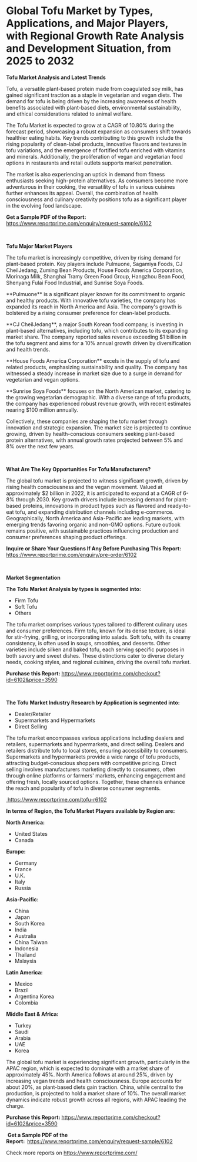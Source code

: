 <p><h1>Global Tofu Market by Types, Applications, and Major Players, with Regional Growth Rate Analysis and Development Situation, from 2025 to 2032</h1></p><p><strong>Tofu Market Analysis and Latest Trends</strong></p>
<p><p>Tofu, a versatile plant-based protein made from coagulated soy milk, has gained significant traction as a staple in vegetarian and vegan diets. The demand for tofu is being driven by the increasing awareness of health benefits associated with plant-based diets, environmental sustainability, and ethical considerations related to animal welfare. </p><p>The Tofu Market is expected to grow at a CAGR of 10.80% during the forecast period, showcasing a robust expansion as consumers shift towards healthier eating habits. Key trends contributing to this growth include the rising popularity of clean-label products, innovative flavors and textures in tofu variations, and the emergence of fortified tofu enriched with vitamins and minerals. Additionally, the proliferation of vegan and vegetarian food options in restaurants and retail outlets supports market penetration.</p><p>The market is also experiencing an uptick in demand from fitness enthusiasts seeking high-protein alternatives. As consumers become more adventurous in their cooking, the versatility of tofu in various cuisines further enhances its appeal. Overall, the combination of health consciousness and culinary creativity positions tofu as a significant player in the evolving food landscape.</p></p>
<p><strong>Get a Sample PDF of the Report:&nbsp;</strong> <a href="https://www.reportprime.com/enquiry/request-sample/6102?utm_campaign=2952&utm_medium=2&utm_source=Github&utm_content=ia&utm_term=19032025&utm_id=tofu">https://www.reportprime.com/enquiry/request-sample/6102</a></p>
<p>&nbsp;</p>
<p><strong>Tofu Major Market Players</strong></p>
<p><p>The tofu market is increasingly competitive, driven by rising demand for plant-based protein. Key players include Pulmuone, Sagamiya Foods, CJ CheilJedang, Zuming Bean Products, House Foods America Corporation, Morinaga Milk, Shanghai Tramy Green Food Group, Hangzhou Bean Food, Shenyang Fulai Food Industrial, and Sunrise Soya Foods. </p><p>**Pulmuone** is a significant player known for its commitment to organic and healthy products. With innovative tofu varieties, the company has expanded its reach in North America and Asia. The company's growth is bolstered by a rising consumer preference for clean-label products.</p><p>**CJ CheilJedang**, a major South Korean food company, is investing in plant-based alternatives, including tofu, which contributes to its expanding market share. The company reported sales revenue exceeding $1 billion in the tofu segment and aims for a 10% annual growth driven by diversification and health trends.</p><p>**House Foods America Corporation** excels in the supply of tofu and related products, emphasizing sustainability and quality. The company has witnessed a steady increase in market size due to a surge in demand for vegetarian and vegan options. </p><p>**Sunrise Soya Foods** focuses on the North American market, catering to the growing vegetarian demographic. With a diverse range of tofu products, the company has experienced robust revenue growth, with recent estimates nearing $100 million annually.</p><p>Collectively, these companies are shaping the tofu market through innovation and strategic expansion. The market size is projected to continue growing, driven by health-conscious consumers seeking plant-based protein alternatives, with annual growth rates projected between 5% and 8% over the next few years.</p></p>
<p>&nbsp;</p>
<p><strong>What Are The Key Opportunities For Tofu Manufacturers?</strong></p>
<p><p>The global tofu market is projected to witness significant growth, driven by rising health consciousness and the vegan movement. Valued at approximately $2 billion in 2022, it is anticipated to expand at a CAGR of 6-8% through 2030. Key growth drivers include increasing demand for plant-based proteins, innovations in product types such as flavored and ready-to-eat tofu, and expanding distribution channels including e-commerce. Geographically, North America and Asia-Pacific are leading markets, with emerging trends favoring organic and non-GMO options. Future outlook remains positive, with sustainable practices influencing production and consumer preferences shaping product offerings.</p></p>
<p><strong>Inquire or Share Your Questions If Any Before Purchasing This Report:</strong> <a href="https://www.reportprime.com/enquiry/pre-order/6102?utm_campaign=2952&utm_medium=2&utm_source=Github&utm_content=ia&utm_term=19032025&utm_id=tofu">https://www.reportprime.com/enquiry/pre-order/6102</a></p>
<p>&nbsp;</p>
<p><strong>Market Segmentation</strong></p>
<p><strong>The Tofu Market Analysis by types is segmented into:</strong></p>
<p><ul><li>Firm Tofu</li><li>Soft Tofu</li><li>Others</li></ul></p>
<p><p>The tofu market comprises various types tailored to different culinary uses and consumer preferences. Firm tofu, known for its dense texture, is ideal for stir-frying, grilling, or incorporating into salads. Soft tofu, with its creamy consistency, is often used in soups, smoothies, and desserts. Other varieties include silken and baked tofu, each serving specific purposes in both savory and sweet dishes. These distinctions cater to diverse dietary needs, cooking styles, and regional cuisines, driving the overall tofu market.</p></p>
<p><strong>Purchase this Report:&nbsp;</strong><a href="https://www.reportprime.com/checkout?id=6102&price=3590&utm_campaign=2952&utm_medium=2&utm_source=Github&utm_content=ia&utm_term=19032025&utm_id=tofu">https://www.reportprime.com/checkout?id=6102&price=3590</a></p>
<p>&nbsp;</p>
<p><strong>The Tofu Market Industry Research by Application is segmented into:</strong></p>
<p><ul><li>Dealer/Retailer</li><li>Supermarkets and Hypermarkets</li><li>Direct Selling</li></ul></p>
<p><p>The tofu market encompasses various applications including dealers and retailers, supermarkets and hypermarkets, and direct selling. Dealers and retailers distribute tofu to local stores, ensuring accessibility to consumers. Supermarkets and hypermarkets provide a wide range of tofu products, attracting budget-conscious shoppers with competitive pricing. Direct selling involves manufacturers marketing directly to consumers, often through online platforms or farmers' markets, enhancing engagement and offering fresh, locally sourced options. Together, these channels enhance the reach and popularity of tofu in diverse consumer segments.</p></p>
<p><a href="https://www.reportprime.com/tofu-r6102?utm_campaign=2952&utm_medium=2&utm_source=Github&utm_content=ia&utm_term=19032025&utm_id=tofu">&nbsp;https://www.reportprime.com/tofu-r6102</a></p>
<p><strong>In terms of Region, the Tofu Market Players available by Region are:</strong></p>
<p>
    <p> <strong> North America: </strong>
        <ul>
            <li>United States</li>
            <li>Canada</li>
        </ul>
        </p> 
    <p> <strong> Europe: </strong>
        <ul>
            <li>Germany</li>
            <li>France</li>
            <li>U.K.</li>
            <li>Italy</li>
            <li>Russia</li>
        </ul>
        </p> 
    <p> <strong> Asia-Pacific: </strong>
        <ul>
            <li>China</li>
            <li>Japan</li>
            <li>South Korea</li>
            <li>India</li>
            <li>Australia</li>
            <li>China Taiwan</li>
            <li>Indonesia</li>
            <li>Thailand</li>
            <li>Malaysia</li>
        </ul>
        </p> 
    <p> <strong> Latin America: </strong>
        <ul>
            <li>Mexico</li>
            <li>Brazil</li>
            <li>Argentina Korea</li>
            <li>Colombia</li>
        </ul>
        </p> 
    <p> <strong> Middle East & Africa: </strong>
        <ul>
            <li>Turkey</li>
            <li>Saudi</li>
            <li>Arabia</li>
            <li>UAE</li>
            <li>Korea</li>
        </ul>
    </p>
    </p>
<p><p>The global tofu market is experiencing significant growth, particularly in the APAC region, which is expected to dominate with a market share of approximately 45%. North America follows at around 25%, driven by increasing vegan trends and health consciousness. Europe accounts for about 20%, as plant-based diets gain traction. China, while central to the production, is projected to hold a market share of 10%. The overall market dynamics indicate robust growth across all regions, with APAC leading the charge.</p></p>
<p><strong>Purchase this Report: </strong><a href="https://www.reportprime.com/checkout?id=6102&price=3590&utm_campaign=2952&utm_medium=2&utm_source=Github&utm_content=ia&utm_term=19032025&utm_id=tofu">https://www.reportprime.com/checkout?id=6102&price=3590</a></p>
<p>&nbsp;<strong>Get a Sample PDF of the Report:&nbsp;&nbsp;</strong><a href="https://www.reportprime.com/enquiry/request-sample/6102?utm_campaign=2952&utm_medium=2&utm_source=Github&utm_content=ia&utm_term=19032025&utm_id=tofu">https://www.reportprime.com/enquiry/request-sample/6102</a></p>
<p><strong></strong></p>
<p>Check more reports on <a href="https://www.reportprime.com/?utm_campaign=2952&utm_medium=2&utm_source=Github&utm_content=ia&utm_term=19032025&utm_id=tofu">https://www.reportprime.com/</a></p>